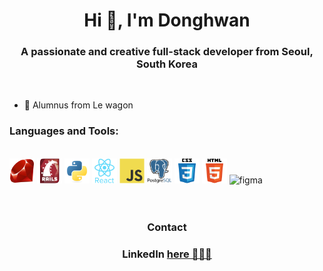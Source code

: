 <!-- Heading -->

<h1 align="center">Hi 👋, I'm Donghwan</h1>
<h3 align="center">A passionate and creative full-stack developer from Seoul, South Korea</h3>
<br>

- 🚌 Alumnus from Le wagon

<h3 align="left">Languages and Tools:</h3>
<br>
<div>
<img src="https://raw.githubusercontent.com/devicons/devicon/master/icons/ruby/ruby-original.svg" alt="ruby" width="40" height="40"/> </a>
<img src="https://raw.githubusercontent.com/devicons/devicon/master/icons/rails/rails-original-wordmark.svg" alt="rails" width="40" height="40"/>
<img src="https://raw.githubusercontent.com/devicons/devicon/master/icons/python/python-original.svg" alt="python" width="40" height="40"/>
<img src="https://raw.githubusercontent.com/devicons/devicon/master/icons/react/react-original-wordmark.svg" alt="react" width="40" height="40"/>
<img src="https://raw.githubusercontent.com/devicons/devicon/master/icons/javascript/javascript-original.svg" alt="javascript" width="40" height="40"/>
<img src="https://raw.githubusercontent.com/devicons/devicon/master/icons/postgresql/postgresql-original-wordmark.svg" alt="postgresql" width="40" height="40"/>
<img src="https://raw.githubusercontent.com/devicons/devicon/master/icons/css3/css3-original-wordmark.svg" alt="css3" width="40" height="40"/>
<img src="https://raw.githubusercontent.com/devicons/devicon/master/icons/html5/html5-original-wordmark.svg" alt="html5" width="40" height="40"/>
<img src="https://www.vectorlogo.zone/logos/figma/figma-icon.svg" alt="figma" width="40" height="40"/>
</div>

<br>
<br>
<h3 align="center">Contact</h3>
<h3 align="center"> LinkedIn <a href="https://www.linkedin.com/in/kim-donghwan/">here 👨🏻‍🏫 </a></h3>
